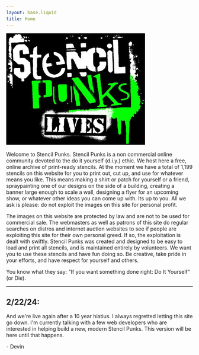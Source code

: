```yaml
---
layout: base.liquid
title: Home
---
```


![Stecil Punks Lives](/assets/img/stencil-punks-lives.jpg)

Welcome to Stencil Punks. Stencil Punks is a non commercial online community devoted to the do it yourself (d.i.y.) ethic. We host here a free, online archive of print-ready stencils. At the moment we have a total of 1,199 stencils on this website for you to print out, cut up, and use for whatever means you like. This means making a shirt or patch for yourself or a friend, spraypainting one of our designs on the side of a building, creating a banner large enough to scale a wall, designing a flyer for an upcoming show, or whatever other ideas you can come up with. Its up to you. All we ask is please: do not exploit the images on this site for personal profit.

The images on this website are protected by law and are not to be used for commercial sale. The webmasters as well as patrons of this site do regular searches on distros and internet auction websites to see if people are exploiting this site for their own personal greed. If so, the exploitation is dealt with swiftly. Stencil Punks was created and designed to be easy to load and print all stencils, and is maintained entirely by volunteers. We want you to use these stencils and have fun doing so. Be creative, take pride in your efforts, and have respect for yourself and others.

You know what they say: "If you want something done right: Do It Yourself" (or Die).

---

## 2/22/24:

And we're live again after a 10 year hiatius. I always regretted letting this site go down. I'm currently talking with a few web developers who are interested in helping build a new, modern Stencil Punks. This version will be here until that happens.

\- Devin
